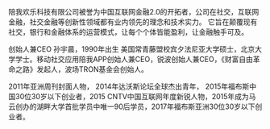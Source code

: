 
陪我欢乐科技有限公司被誉为中国互联网金融2.0的开拓者，公司在社交，互联网金融，社交金融等创新性领域都有业内领先的理念和技术实力。
它旨在颠覆现有社交，银行和金融体系的运营模式，让每个个体皆能盈利，让金融触手可及。

创始人兼CEO
孙宇晨，1990年出生
美国常青藤盟校宾夕法尼亚大学硕士，北京大学学士。移动社交应用陪我APP创始人兼CEO，锐波创始人兼CEO，《财富自由革命之路》发起人，波场TRON基金会创始人。

2011年亚洲周刊封面人物， 2014年达沃斯论坛全球杰出青年， 2015年福布斯中国30位30岁以下创业者，2015 CNTV中国互联网年度新锐人物，2015年成为马云创办的湖畔大学首批学员中唯一90后学员，2017年福布斯亚洲30位30岁以下创业者。
